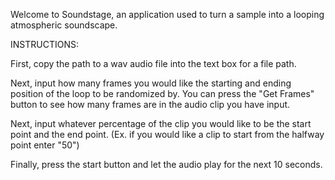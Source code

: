Welcome to Soundstage, an application used to turn a sample into a looping atmospheric soundscape.

INSTRUCTIONS:

First, copy the path to a wav audio file into the text box for a file path.

Next, input how many frames you would like the starting and ending position of the loop to be randomized by. You can press the "Get Frames" button to see how many frames are in the audio clip you have input.

Next, input whatever percentage of the clip you would like to be the start point and the end point. (Ex. if you would like a clip to start from the halfway point enter "50")

Finally, press the start button and let the audio play for the next 10 seconds.
